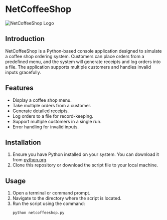 # NetCoffeeShop
![NetCoffeeShop Logo](https://github.com/TetianaBovanenko/NetCoffeeShop/blob/main/NetCoffee%20Logo.jpg?raw=true)


## Introduction
NetCoffeeShop is a Python-based console application designed to simulate a coffee shop ordering system. Customers can place orders from a predefined menu, and the system will generate receipts and log orders into a file. The application supports multiple customers and handles invalid inputs gracefully.

## Features
- Display a coffee shop menu.
- Take multiple orders from a customer.
- Generate detailed receipts.
- Log orders to a file for record-keeping.
- Support multiple customers in a single run.
- Error handling for invalid inputs.

## Installation
1. Ensure you have Python installed on your system. You can download it from [python.org](https://www.python.org/).
2. Clone this repository or download the script file to your local machine.

## Usage
1. Open a terminal or command prompt.
2. Navigate to the directory where the script is located.
3. Run the script using the command:
   ```sh
   python netcoffeeshop.py
